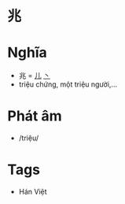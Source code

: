 # 兆

# Nghĩa
* 兆 = [儿](儿.md) [丶](丶.md)
* triệu chứng, một triệu người,...

# Phát âm
* /triệu/

# Tags
* Hán Việt

